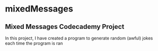 # mixedMessages
## Mixed Messages Codecademy Project

In this project, I have created a program to generate random (awful) jokes each time the program is ran
